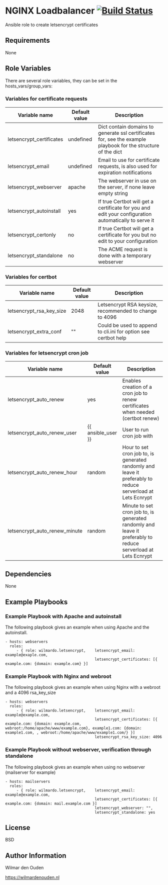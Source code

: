NGINX Loadbalancer [![Build Status](https://travis-ci.org/wilmardo/ansible-role-nginx-loadbalancer.svg?branch=master)](https://travis-ci.org/wilmardo/ansible-role-nginx-loadbalancer)
=========

Ansible role to create letsencrypt certificates

Requirements
------------
None

Role Variables
--------------
There are several role variables, they can be set in the hosts_vars/group_vars:

### Variables for certificate requests

| Variable name             | Default value         | Description         |
| ------------------------- | --------------------- | ------------------- |
| letsencrypt_certificates  | undefined             | Dict contain domains to generate ssl certificates for, see the example playbook for the structure of the dict
| letsencrypt_email         | undefined             | Email to use for certificate requests, is also used for expiration notifications
| letsencrypt_webserver     | apache                | The webserver in use on the server, if none leave empty string
| letsencrypt_autoinstall   | yes                   | If true Certbot will get a certificate for you and edit your configuration automatically to serve it
| letsencrypt_certonly      | no                    | If true Certbot will get a certificate for you but no edit to your configuration
| letsencrypt_standalone    | no                    | The ACME request is done with a temporary webserver

### Variables for certbot

| Variable name                 | Default value     | Description         |
| ----------------------------- | ----------------- | ------------------- |
| letsencrypt_rsa_key_size      | 2048              | Letsencrypt RSA keysize, recommended to change to 4096 
| letsencrypt_extra_conf        | ""                | Could be used to append to cli.ini for option see certbot help

### Variables for letsencrypt cron job

| Variable name                    | Default value          | Description         |
| -------------------------------- | -----------------------| ------------------- |
| letsencrypt_auto_renew           | yes                    | Enables creation of a cron job to renew certificates when needed (certbot renew)
| letsencrypt_auto_renew_user      | {{ ansible_user }}     | User to run cron job with
| letsencrypt_auto_renew_hour      | random                 | Hour to set cron job to, is generated randomly and leave it preferably to reduce serverload at Lets Ecnrypt 
| letsencrypt_auto_renew_minute    | random                 | Minute to set cron job to, is generated randomly and leave it preferably to reduce serverload at Lets Ecnrypt

Dependencies
------------
None

Example Playbooks
----------------

### Example Playbook with Apache and autoinstall
The following playbook gives an example when using Apache and the autoinstall.

    - hosts: webservers    
      roles:
         - { role: wilmardo.letsencrypt,    letsencrypt_email: example@exaple.com,
                                            letsencrypt_certificates: [{ example.com: {domain: example.com} }]

### Example Playbook with Nginx and webroot
The following playbook gives an example when using Nginx with a webroot and a 4096 rsa_key_size

    - hosts: webservers    
      roles:
         - { role: wilmardo.letsencrypt,    letsencrypt_email: example@example.com,
                                            letsencrypt_certificates: [{ example.com: {domain: example.com, webroot:/home/apache/www/example.com}, example1.com: {domain: example1.com, , webroot:/home/apache/www/example1.com/} }]
                                            letsencrypt_rsa_key_size: 4096
                                            
### Example Playbook without webserver, verification through standalone
The following playbook gives an example when using no webserver (mailserver for example)

    - hosts: mailservers    
      roles:
         - { role: wilmardo.letsencrypt,    letsencrypt_email: example@example.com,
                                            letsencrypt_certificates: [{ example.com: {domain: mail.example.com }]
                                            letsencrypt_webserver: "",
                                            letsencrypt_standalone: yes
                                            
License
-------

BSD

Author Information
------------------

Wilmar den Ouden

https://wilmardenouden.nl
